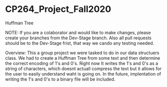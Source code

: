 # CP264_Project_Fall2020
Huffman Tree

NOTE: 
If you are a colaborator and would like to make changes, please create your branches from the Dev-Stage branch.
Also all pull requests should be to the Dev-Stage frist, that way we cando any testing needed.

Overview:
  This a group project we were tasked to do in our data structuers class. We had to create a Huffman Tree from some text
  and then determine the correct encoding of 1's and 0's. Right now It writes the 1's and 0's as a string of characters, 
  which doesnt actuall compress the text but it allows for the user to easily understand waht is going on. In the future, 
  implentation of writing the 1's and 0's to a binary file will be included. 
  

